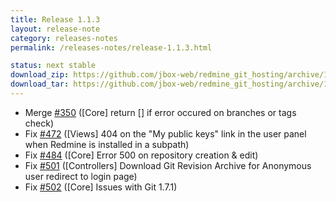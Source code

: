 ```yaml
---
title: Release 1.1.3
layout: release-note
category: releases-notes
permalink: /releases-notes/release-1.1.3.html

status: next stable
download_zip: https://github.com/jbox-web/redmine_git_hosting/archive/1.1.3.zip
download_tar: https://github.com/jbox-web/redmine_git_hosting/archive/1.1.3.tar.gz
---
```


* Merge [#350](https://github.com/jbox-web/redmine_git_hosting/pull/350) ([Core] return [] if error occured on branches or tags check)
* Fix [#472](https://github.com/jbox-web/redmine_git_hosting/issues/472) ([Views] 404 on the "My public keys" link in the user panel when Redmine is installed in a subpath)
* Fix [#484](https://github.com/jbox-web/redmine_git_hosting/issues/484) ([Core] Error 500 on repository creation & edit)
* Fix [#501](https://github.com/jbox-web/redmine_git_hosting/issues/501) ([Controllers] Download Git Revision Archive for Anonymous user redirect to login page)
* Fix [#502](https://github.com/jbox-web/redmine_git_hosting/issues/502) ([Core] Issues with Git 1.7.1)
